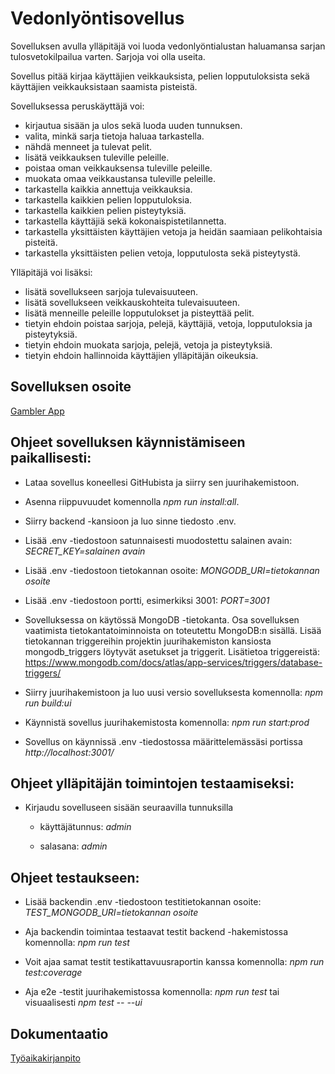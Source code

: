 # Vedonlyöntisovellus

Sovelluksen avulla ylläpitäjä voi luoda vedonlyöntialustan haluamansa sarjan tulosvetokilpailua varten. Sarjoja voi olla useita.

Sovellus pitää kirjaa käyttäjien veikkauksista, pelien lopputuloksista sekä käyttäjien veikkauksistaan saamista pisteistä.


Sovelluksessa peruskäyttäjä voi:

* kirjautua sisään ja ulos sekä luoda uuden tunnuksen.
* valita, minkä sarja tietoja haluaa tarkastella.
* nähdä menneet ja tulevat pelit.
* lisätä veikkauksen tuleville peleille.
* poistaa oman veikkauksensa tuleville peleille.
* muokata omaa veikkaustansa tuleville peleille.
* tarkastella kaikkia annettuja veikkauksia.
* tarkastella kaikkien pelien lopputuloksia. 
* tarkastella kaikkien pelien pisteytyksiä.
* tarkastella käyttäjiä sekä kokonaispistetilannetta.
* tarkastella yksittäisten käyttäjien vetoja ja heidän saamiaan pelikohtaisia pisteitä.
* tarkastella yksittäisten pelien vetoja, lopputulosta sekä pisteytystä.


Ylläpitäjä voi lisäksi:

* lisätä sovellukseen sarjoja tulevaisuuteen.
* lisätä sovellukseen veikkauskohteita tulevaisuuteen.
* lisätä menneille peleille lopputulokset ja pisteyttää pelit.
* tietyin ehdoin poistaa sarjoja, pelejä, käyttäjiä, vetoja, lopputuloksia ja pisteytyksiä.
* tietyin ehdoin muokata sarjoja, pelejä, vetoja ja pisteytyksiä.
* tietyin ehdoin hallinnoida käyttäjien ylläpitäjän oikeuksia.

## Sovelluksen osoite

[Gambler App](https://gambler-wjy2.onrender.com)


## Ohjeet sovelluksen käynnistämiseen paikallisesti:

- Lataa sovellus koneellesi GitHubista ja siirry sen juurihakemistoon.

- Asenna riippuvuudet komennolla *npm run install:all*.

- Siirry backend -kansioon ja luo sinne tiedosto .env.

- Lisää .env -tiedostoon satunnaisesti muodostettu salainen avain: *SECRET_KEY=salainen avain*

- Lisää .env -tiedostoon tietokannan osoite: *MONGODB_URI=tietokannan osoite*

- Lisää .env -tiedostoon portti, esimerkiksi 3001: *PORT=3001*

- Sovelluksessa on käytössä MongoDB -tietokanta. Osa sovelluksen vaatimista tietokantatoiminnoista on toteutettu MongoDB:n sisällä. Lisää tietokannan triggereihin projektin juurihakemiston kansiosta mongodb_triggers löytyvät asetukset ja triggerit. Lisätietoa triggereistä: https://www.mongodb.com/docs/atlas/app-services/triggers/database-triggers/ 

- Siirry juurihakemistoon ja luo uusi versio sovelluksesta komennolla: *npm run build:ui*

- Käynnistä sovellus juurihakemistosta komennolla: *npm run start:prod*

- Sovellus on käynnissä .env -tiedostossa määrittelemässäsi portissa *http://localhost:3001/*

## Ohjeet ylläpitäjän toimintojen testaamiseksi:  

- Kirjaudu sovelluseen sisään seuraavilla tunnuksilla

  - käyttäjätunnus: *admin*

  - salasana: *admin*

## Ohjeet testaukseen:

- Lisää backendin .env -tiedostoon testitietokannan osoite: *TEST_MONGODB_URI=tietokannan osoite*

- Aja backendin toimintaa testaavat testit backend -hakemistossa komennolla: *npm run test* 

- Voit ajaa samat testit testikattavuusraportin kanssa komennolla: *npm run test:coverage*

- Aja e2e -testit juurihakemistossa komennolla: *npm run test* tai visuaalisesti *npm test -- --ui*

## Dokumentaatio

[Työaikakirjanpito](https://github.com/Kaabero/Gambler/blob/main/dokumentaatio/tuntikirjanpito.md)
